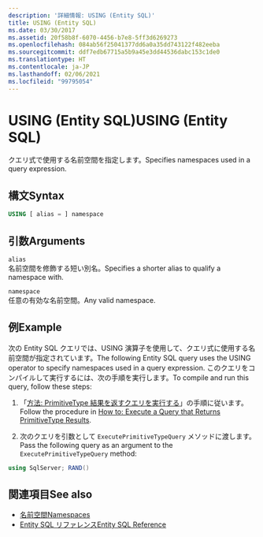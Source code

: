 ```yaml
---
description: '詳細情報: USING (Entity SQL)'
title: USING (Entity SQL)
ms.date: 03/30/2017
ms.assetid: 20f58b8f-6070-4456-b7e8-5ff3d6269273
ms.openlocfilehash: 084ab56f25041377dd6a0a35dd743122f482eeba
ms.sourcegitcommit: ddf7edb67715a5b9a45e3dd44536dabc153c1de0
ms.translationtype: HT
ms.contentlocale: ja-JP
ms.lasthandoff: 02/06/2021
ms.locfileid: "99795054"
---
```

# <a name="using-entity-sql"></a><span data-ttu-id="bb051-103">USING (Entity SQL)</span><span class="sxs-lookup"><span data-stu-id="bb051-103">USING (Entity SQL)</span></span>

<span data-ttu-id="bb051-104">クエリ式で使用する名前空間を指定します。</span><span class="sxs-lookup"><span data-stu-id="bb051-104">Specifies namespaces used in a query expression.</span></span>  
  
## <a name="syntax"></a><span data-ttu-id="bb051-105">構文</span><span class="sxs-lookup"><span data-stu-id="bb051-105">Syntax</span></span>  
  
```sql  
USING [ alias = ] namespace  
```  
  
## <a name="arguments"></a><span data-ttu-id="bb051-106">引数</span><span class="sxs-lookup"><span data-stu-id="bb051-106">Arguments</span></span>  

 `alias`  
 <span data-ttu-id="bb051-107">名前空間を修飾する短い別名。</span><span class="sxs-lookup"><span data-stu-id="bb051-107">Specifies a shorter alias to qualify a namespace with.</span></span>  
  
 `namespace`  
 <span data-ttu-id="bb051-108">任意の有効な名前空間。</span><span class="sxs-lookup"><span data-stu-id="bb051-108">Any valid namespace.</span></span>  
  
## <a name="example"></a><span data-ttu-id="bb051-109">例</span><span class="sxs-lookup"><span data-stu-id="bb051-109">Example</span></span>  

 <span data-ttu-id="bb051-110">次の Entity SQL クエリでは、USING 演算子を使用して、クエリ式に使用する名前空間が指定されています。</span><span class="sxs-lookup"><span data-stu-id="bb051-110">The following Entity SQL query uses the USING operator to specify namespaces used in a query expression.</span></span> <span data-ttu-id="bb051-111">このクエリをコンパイルして実行するには、次の手順を実行します。</span><span class="sxs-lookup"><span data-stu-id="bb051-111">To compile and run this query, follow these steps:</span></span>  
  
1. <span data-ttu-id="bb051-112">「[方法: PrimitiveType 結果を返すクエリを実行する](../how-to-execute-a-query-that-returns-primitivetype-results.md)」の手順に従います。</span><span class="sxs-lookup"><span data-stu-id="bb051-112">Follow the procedure in [How to: Execute a Query that Returns PrimitiveType Results](../how-to-execute-a-query-that-returns-primitivetype-results.md).</span></span>  
  
2. <span data-ttu-id="bb051-113">次のクエリを引数として `ExecutePrimitiveTypeQuery` メソッドに渡します。</span><span class="sxs-lookup"><span data-stu-id="bb051-113">Pass the following query as an argument to the `ExecutePrimitiveTypeQuery` method:</span></span>  
  
```csharp
using SqlServer; RAND()  
```  
  
## <a name="see-also"></a><span data-ttu-id="bb051-114">関連項目</span><span class="sxs-lookup"><span data-stu-id="bb051-114">See also</span></span>

- [<span data-ttu-id="bb051-115">名前空間</span><span class="sxs-lookup"><span data-stu-id="bb051-115">Namespaces</span></span>](namespaces-entity-sql.md)
- [<span data-ttu-id="bb051-116">Entity SQL リファレンス</span><span class="sxs-lookup"><span data-stu-id="bb051-116">Entity SQL Reference</span></span>](entity-sql-reference.md)
